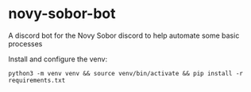 # novy-sobor-bot
A discord bot for the Novy Sobor discord to help automate some basic processes

Install and configure the venv:
```
python3 -m venv venv && source venv/bin/activate && pip install -r requirements.txt
```
